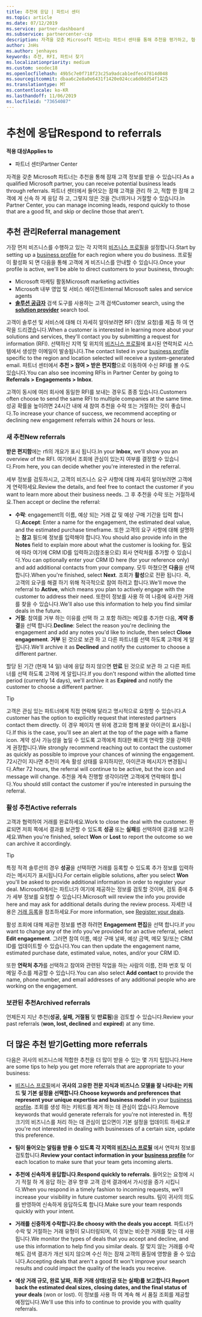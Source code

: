 ```yaml
---
title: 추천에 응답 | 파트너 센터
ms.topic: article
ms.date: 07/12/2019
ms.service: partner-dashboard
ms.subservice: partnercenter-csp
description: 자격을 갖춘 Microsoft 파트너는 파트너 센터를 통해 추천을 평가하고, 협상하고, 응답할 수 있습니다.
author: JnHs
ms.author: jenhayes
keywords: 추천, RFI, 파트너 찾기
ms.localizationpriority: medium
ms.custom: seodec18
ms.openlocfilehash: 49b5c7e0f718f23c25a9adcab1edfec47814d048
ms.sourcegitcommit: dbaa6c2e8a0e6431f1420e024cca6d0dd54f1425
ms.translationtype: MT
ms.contentlocale: ko-KR
ms.lasthandoff: 11/06/2019
ms.locfileid: "73654087"
---
```

# <a name="respond-to-referrals"></a><span data-ttu-id="2172a-104">추천에 응답</span><span class="sxs-lookup"><span data-stu-id="2172a-104">Respond to referrals</span></span>

<span data-ttu-id="2172a-105">**적용 대상**</span><span class="sxs-lookup"><span data-stu-id="2172a-105">**Applies to**</span></span>

-  <span data-ttu-id="2172a-106">파트너 센터</span><span class="sxs-lookup"><span data-stu-id="2172a-106">Partner Center</span></span>

<span data-ttu-id="2172a-107">자격을 갖춘 Microsoft 파트너는 추천을 통해 잠재 고객 정보를 받을 수 있습니다.</span><span class="sxs-lookup"><span data-stu-id="2172a-107">As a qualified Microsoft partner, you can receive potential business leads through referrals.</span></span> <span data-ttu-id="2172a-108">파트너 센터에서 들어오는 잠재 고객을 관리 하 고, 적합 한 잠재 고객에 게 신속 하 게 응답 하 고, 그렇지 않은 것을 건너뛰거나 거절할 수 있습니다.</span><span class="sxs-lookup"><span data-stu-id="2172a-108">In Partner Center, you can manage incoming leads, respond quickly to those that are a good fit, and skip or decline those that aren't.</span></span> 

## <a name="referral-management"></a><span data-ttu-id="2172a-109">추천 관리</span><span class="sxs-lookup"><span data-stu-id="2172a-109">Referral management</span></span>

<span data-ttu-id="2172a-110">가장 먼저 비즈니스를 수행하고 있는 각 지역의 [비즈니스 프로필](create-a-marketing-profile.md)을 설정합니다.</span><span class="sxs-lookup"><span data-stu-id="2172a-110">Start by setting up a [business profile](create-a-marketing-profile.md) for each region where you do business.</span></span> <span data-ttu-id="2172a-111">프로필이 활성화 되 면 다음을 통해 고객에 게 비즈니스를 안내할 수 있습니다.</span><span class="sxs-lookup"><span data-stu-id="2172a-111">Once your profile is active, we'll be able to direct customers to your business, through:</span></span>

*  <span data-ttu-id="2172a-112">Microsoft 마케팅 활동</span><span class="sxs-lookup"><span data-stu-id="2172a-112">Microsoft marketing activities</span></span>
*  <span data-ttu-id="2172a-113">Microsoft 내부 영업 및 서비스 에이전트</span><span class="sxs-lookup"><span data-stu-id="2172a-113">Internal Microsoft sales and service agents</span></span>
*  <span data-ttu-id="2172a-114">**[솔루션 공급자](https://www.microsoft.com/solution-providers/home)** 검색 도구를 사용하는 고객 검색</span><span class="sxs-lookup"><span data-stu-id="2172a-114">Customer search, using the **[solution provider](https://www.microsoft.com/solution-providers/home)** search tool.</span></span>

<span data-ttu-id="2172a-115">고객이 솔루션 및 서비스에 대해 더 자세히 알아보려면 RFI (정보 요청)를 제출 하 여 연락을 드리겠습니다.</span><span class="sxs-lookup"><span data-stu-id="2172a-115">When a customer is interested in learning more about your solutions and services, they'll contact you by submitting a request for information (RFI).</span></span> <span data-ttu-id="2172a-116">선택하신 지역 및 위치의 [비즈니스 프로필](create-a-marketing-profile.md)에 표시된 연락처로 시스템에서 생성한 이메일이 발송됩니다.</span><span class="sxs-lookup"><span data-stu-id="2172a-116">The contact listed in your [business profile](create-a-marketing-profile.md) specific to the region and location selected will receive a system-generated email.</span></span> <span data-ttu-id="2172a-117">파트너 센터에서 **추천 > 참여 > 받은 편지함**으로 이동하여 수신 RFI를 볼 수도 있습니다.</span><span class="sxs-lookup"><span data-stu-id="2172a-117">You can also see incoming RFIs in Partner Center by going to **Referrals > Engagements > Inbox**.</span></span>

<span data-ttu-id="2172a-118">고객이 동시에 여러 회사에 동일한 RFI를 보내는 경우도 종종 있습니다.</span><span class="sxs-lookup"><span data-stu-id="2172a-118">Customers often choose to send the same RFI to multiple companies at the same time.</span></span> <span data-ttu-id="2172a-119">성공 확률을 높이려면 24시간 내에 새 참여 추천을 수락 또는 거절하는 것이 좋습니다.</span><span class="sxs-lookup"><span data-stu-id="2172a-119">To increase your chance of success, we recommend accepting or declining new engagement referrals within 24 hours or less.</span></span>

### <a name="new-referrals"></a><span data-ttu-id="2172a-120">새 추천</span><span class="sxs-lookup"><span data-stu-id="2172a-120">New referrals</span></span>

<span data-ttu-id="2172a-121">**받은 편지함**에는 rfi의 개요가 표시 됩니다.</span><span class="sxs-lookup"><span data-stu-id="2172a-121">In your **Inbox**, we'll show you an overview of the RFI.</span></span> <span data-ttu-id="2172a-122">여기에서 조회에 관심이 있는지 여부를 결정할 수 있습니다.</span><span class="sxs-lookup"><span data-stu-id="2172a-122">From here, you can decide whether you're interested in the referral.</span></span>

<span data-ttu-id="2172a-123">세부 정보를 검토하시고, 고객의 비즈니스 요구 사항에 대해 자세히 알아보려면 고객에게 연락하세요.</span><span class="sxs-lookup"><span data-stu-id="2172a-123">Review the details, and feel free to contact the customer if you want to learn more about their business needs.</span></span> <span data-ttu-id="2172a-124">그 후 추천을 수락 또는 거절하세요.</span><span class="sxs-lookup"><span data-stu-id="2172a-124">Then accept or decline the referral:</span></span>

*  <span data-ttu-id="2172a-125">**수락**: engagement의 이름, 예상 되는 거래 값 및 예상 구매 기간을 입력 합니다.</span><span class="sxs-lookup"><span data-stu-id="2172a-125">**Accept**: Enter a name for the engagement, the estimated deal value, and the estimated purchase timeframe.</span></span> <span data-ttu-id="2172a-126">또한 고객의 요구 사항에 대해 설명하는 **참고** 필드에 정보를 입력해야 합니다.</span><span class="sxs-lookup"><span data-stu-id="2172a-126">You should also provide info in the **Notes** field to explain more about what the customer is looking for.</span></span> <span data-ttu-id="2172a-127">필요에 따라 여기에 CRM ID를 입력하고(참조용으로) 회사 연락처를 추가할 수 있습니다.</span><span class="sxs-lookup"><span data-stu-id="2172a-127">You can optionally enter your CRM ID here (for your reference only) and add additional contacts from your company.</span></span> <span data-ttu-id="2172a-128">모두 마쳤으면 **다음**을 선택합니다.</span><span class="sxs-lookup"><span data-stu-id="2172a-128">When you're finished, select **Next**.</span></span> <span data-ttu-id="2172a-129">조회가 **활성**으로 전환 됩니다. 즉, 고객의 요구를 해결 하기 위해 적극적으로 참여 하려고 합니다.</span><span class="sxs-lookup"><span data-stu-id="2172a-129">We'll move the referral to **Active**, which means you plan to actively engage with the customer to address their need.</span></span> <span data-ttu-id="2172a-130">또한이 정보를 사용 하 여 나중에 유사한 거래를 찾을 수 있습니다.</span><span class="sxs-lookup"><span data-stu-id="2172a-130">We'll also use this information to help you find similar deals in the future.</span></span>
*  <span data-ttu-id="2172a-131">**거절**: 참여를 거부 하는 이유를 선택 하 고 포함 하려는 메모를 추가한 다음, **계약 종결**을 선택 합니다.</span><span class="sxs-lookup"><span data-stu-id="2172a-131">**Decline**: Select the reason you're declining the engagement and add any notes you'd like to include, then select **Close engagement**.</span></span> <span data-ttu-id="2172a-132">**거부** 된 것으로 보관 하 고 다른 파트너를 선택 하도록 고객에 게 알립니다.</span><span class="sxs-lookup"><span data-stu-id="2172a-132">We'll archive it as **Declined** and notify the customer to choose a different partner.</span></span>

<span data-ttu-id="2172a-133">할당 된 기간 (현재 14 일) 내에 응답 하지 않으면 **만료** 된 것으로 보관 하 고 다른 파트너를 선택 하도록 고객에 게 알립니다.</span><span class="sxs-lookup"><span data-stu-id="2172a-133">If you don't respond within the allotted time period (currently 14 days), we'll archive it as **Expired** and notify the customer to choose a different partner.</span></span>

> [!TIP]
> <span data-ttu-id="2172a-134">고객은 관심 있는 파트너에게 직접 연락해 달라고 명시적으로 요청할 수 있습니다.</span><span class="sxs-lookup"><span data-stu-id="2172a-134">A customer has the option to explicitly request that interested partners contact them directly.</span></span> <span data-ttu-id="2172a-135">이 경우 페이지 맨 위에 경고와 함께 불꽃 아이콘이 표시됩니다.</span><span class="sxs-lookup"><span data-stu-id="2172a-135">If this is the case, you'll see an alert at the top of the page with a flame icon.</span></span> <span data-ttu-id="2172a-136">계약 성사 가능성을 높일 수 있도록 고객에게 최대한 빠르게 연락할 것을 강력하게 권장합니다.</span><span class="sxs-lookup"><span data-stu-id="2172a-136">We strongly recommend reaching out to contact the customer as quickly as possible to improve your chances of winning the engagement.</span></span> <span data-ttu-id="2172a-137">72시간이 지나면 추천이 계속 활성 상태를 유지하지만, 아이콘과 메시지가 변경됩니다.</span><span class="sxs-lookup"><span data-stu-id="2172a-137">After 72 hours, the referral will continue to be active, but the icon and message will change.</span></span> <span data-ttu-id="2172a-138">추천을 계속 진행할 생각이라면 고객에게 연락해야 합니다.</span><span class="sxs-lookup"><span data-stu-id="2172a-138">You should still contact the customer if you're interested in pursuing the referral.</span></span>

### <a name="active-referrals"></a><span data-ttu-id="2172a-139">활성 추천</span><span class="sxs-lookup"><span data-stu-id="2172a-139">Active referrals</span></span>

<span data-ttu-id="2172a-140">고객과 협력하여 거래를 완료하세요.</span><span class="sxs-lookup"><span data-stu-id="2172a-140">Work to close the deal with the customer.</span></span> <span data-ttu-id="2172a-141">완료되면 저희 쪽에서 결과를 보관할 수 있도록 **성공** 또는 **실패**를 선택하여 결과를 보고하세요.</span><span class="sxs-lookup"><span data-stu-id="2172a-141">When you're finished, select **Won** or **Lost** to report the outcome so we can archive it accordingly.</span></span>

> [!TIP]
> <span data-ttu-id="2172a-142">특정 적격 솔루션의 경우 **성공**을 선택하면 거래를 등록할 수 있도록 추가 정보를 입력하라는 메시지가 표시됩니다.</span><span class="sxs-lookup"><span data-stu-id="2172a-142">For certain eligible solutions, after you select **Won** you'll be asked to provide additional information in order to register your deal.</span></span> <span data-ttu-id="2172a-143">Microsoft에서는 파트너가 여기에 제공하는 정보를 검토할 것이며, 검토 중에 추가 세부 정보를 요청할 수 있습니다.</span><span class="sxs-lookup"><span data-stu-id="2172a-143">Microsoft will review the info you provide here and may ask for additional details during the review process.</span></span> <span data-ttu-id="2172a-144">자세한 내용은 [거래 등록](register-deals.md)을 참조하세요.</span><span class="sxs-lookup"><span data-stu-id="2172a-144">For more information, see [Register your deals](register-deals.md).</span></span>

<span data-ttu-id="2172a-145">활성 조회에 대해 제공한 정보를 변경 하려면 **Engagement 편집**을 선택 합니다.</span><span class="sxs-lookup"><span data-stu-id="2172a-145">If you want to change any of the info you've provided for an active referral, select **Edit engagement**.</span></span> <span data-ttu-id="2172a-146">그러면 참여 이름, 예상 구매 날짜, 예상 금액, 메모 및/또는 CRM ID를 업데이트할 수 있습니다.</span><span class="sxs-lookup"><span data-stu-id="2172a-146">You can then update the engagement name, estimated purchase date, estimated value, notes, and/or your CRM ID.</span></span>

<span data-ttu-id="2172a-147">또한 **연락처 추가**를 선택하고 참여와 관련된 작업을 하는 사람의 이름, 전화 번호 및 이메일 주소를 제공할 수 있습니다.</span><span class="sxs-lookup"><span data-stu-id="2172a-147">You can also select **Add contact** to provide the name, phone number, and email addresses of any additional people who are working on the engagement.</span></span>


### <a name="archived-referrals"></a><span data-ttu-id="2172a-148">보관된 추천</span><span class="sxs-lookup"><span data-stu-id="2172a-148">Archived referrals</span></span>

<span data-ttu-id="2172a-149">언제든지 지난 추천(**성공, 실패, 거절됨** 및 **만료됨**)을 검토할 수 있습니다.</span><span class="sxs-lookup"><span data-stu-id="2172a-149">Review your past referrals (**won, lost, declined** and **expired**) at any time.</span></span> 

## <a name="getting-more-referrals"></a><span data-ttu-id="2172a-150">더 많은 추천 받기</span><span class="sxs-lookup"><span data-stu-id="2172a-150">Getting more referrals</span></span>

<span data-ttu-id="2172a-151">다음은 귀사의 비즈니스에 적합한 추천을 더 많이 받을 수 있는 몇 가지 팁입니다.</span><span class="sxs-lookup"><span data-stu-id="2172a-151">Here are some tips to help you get more referrals that are appropriate to your business:</span></span>

*  <span data-ttu-id="2172a-152">[비즈니스 프로필](create-a-marketing-profile.md)에서 **귀사의 고유한 전문 지식과 비즈니스 모델을 잘 나타내는 키워드 및 기본 설정을 선택합니다**.</span><span class="sxs-lookup"><span data-stu-id="2172a-152">**Choose keywords and preferences that represent your unique expertise and business model** in your [business profile](create-a-marketing-profile.md).</span></span> <span data-ttu-id="2172a-153">조회를 생성 하는 키워드를 제거 하는 데 관심이 없습니다.</span><span class="sxs-lookup"><span data-stu-id="2172a-153">Remove keywords that would generate referrals for you're not interested in.</span></span> <span data-ttu-id="2172a-154">특정 크기의 비즈니스를 처리 하는 데 관심이 없으면이 기본 설정을 업데이트 하세요.</span><span class="sxs-lookup"><span data-stu-id="2172a-154">If you're not interested in dealing with businesses of a certain size, update this preference.</span></span>

*  <span data-ttu-id="2172a-155">**팀이 들어오는 알림을 받을 수 있도록 각 지역의 [비즈니스 프로필](create-a-marketing-profile.md)** 에서 연락처 정보를 검토합니다.</span><span class="sxs-lookup"><span data-stu-id="2172a-155">**Review your contact information in your [business profile](create-a-marketing-profile.md)** for each location to make sure that your team gets incoming alerts.</span></span>

*  <span data-ttu-id="2172a-156">**추천에 신속하게 응답합니다**.</span><span class="sxs-lookup"><span data-stu-id="2172a-156">**Respond quickly to referrals**.</span></span> <span data-ttu-id="2172a-157">들어오는 요청에 시기 적절 하 게 응답 하는 경우 향후 고객 검색 결과에서 가시성을 증가 시킵니다.</span><span class="sxs-lookup"><span data-stu-id="2172a-157">When you respond in a timely fashion to incoming requests, we'll increase your visibility in future customer search results.</span></span> <span data-ttu-id="2172a-158">팀이 귀사의 의도를 반영하여 신속하게 응답하도록 합니다.</span><span class="sxs-lookup"><span data-stu-id="2172a-158">Make sure your team responds quickly with your intent.</span></span>

*  <span data-ttu-id="2172a-159">**거래를 신중하게 수락합니다**.</span><span class="sxs-lookup"><span data-stu-id="2172a-159">**Be choosy with the deals you accept**.</span></span> <span data-ttu-id="2172a-160">파트너가 수락 및 거절하는 거래 유형이 모니터링되며, 이 정보는 비슷한 거래를 찾는 데 사용됩니다.</span><span class="sxs-lookup"><span data-stu-id="2172a-160">We monitor the types of deals that you accept and decline, and use this information to help find you similar deals.</span></span> <span data-ttu-id="2172a-161">잘 맞지 않는 거래를 수락 해도 검색 결과가 개선 되지 않으며 수신 하는 잠재 고객의 품질에 영향을 줄 수 있습니다.</span><span class="sxs-lookup"><span data-stu-id="2172a-161">Accepting deals that aren't a good fit won't improve your search results and could impact the quality of the leads you receive.</span></span>

*  <span data-ttu-id="2172a-162">**예상 거래 규모, 완료 날짜, 최종 거래 상태(성공 또는 실패)를 보고합니다**.</span><span class="sxs-lookup"><span data-stu-id="2172a-162">**Report back the estimated deal sizes, closing dates, and the final status of your deals** (won or lost).</span></span> <span data-ttu-id="2172a-163">이 정보를 사용 하 여 계속 해 서 품질 조회를 제공할 예정입니다.</span><span class="sxs-lookup"><span data-stu-id="2172a-163">We'll use this info to continue to provide you with quality referrals.</span></span>
